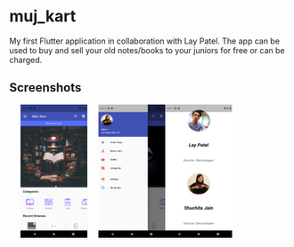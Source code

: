 # muj_kart

My first Flutter application in collaboration with Lay Patel. 
The app can be used to buy and sell your old notes/books to your juniors for free or can be charged.

## Screenshots

<img src = "https://github.com/shuchitajain/muj_kart/blob/master/flutter_01.png" height = "240" width = "120" style="margin:0px 20px"><img src = "https://github.com/shuchitajain/muj_kart/blob/master/flutter_02.png" height = "240" width = "120" ><img src = "https://github.com/shuchitajain/muj_kart/blob/master/flutter_03.png" height = "240" width = "120" > 
